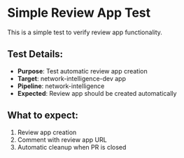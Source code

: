 # Simple Review App Test

This is a simple test to verify review app functionality.

## Test Details:
- **Purpose**: Test automatic review app creation
- **Target**: network-intelligence-dev app
- **Pipeline**: network-intelligence
- **Expected**: Review app should be created automatically

## What to expect:
1. Review app creation
2. Comment with review app URL
3. Automatic cleanup when PR is closed 